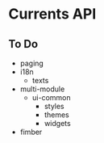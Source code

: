 # Currents API

## To Do

* paging
* i18n
  * texts
* multi-module
  * ui-common
    * styles
    * themes
    * widgets
*  fimber

